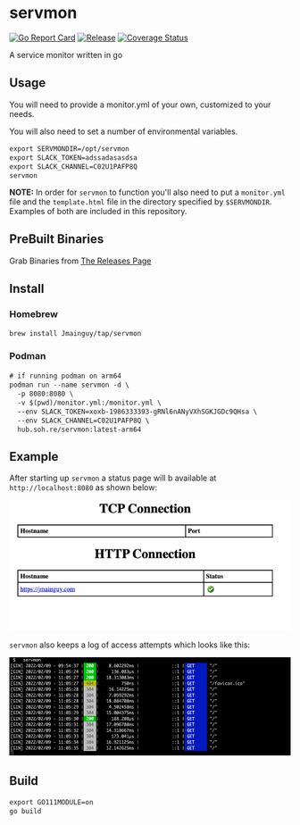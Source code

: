 # servmon
[![Go Report Card](https://goreportcard.com/badge/github.com/Jmainguy/servmon)](https://goreportcard.com/badge/github.com/Jmainguy/servmon)
[![Release](https://img.shields.io/github/release/Jmainguy/servmon.svg?style=flat-square)](https://github.com/Jmainguy/servmon/releases/latest)
[![Coverage Status](https://coveralls.io/repos/github/Jmainguy/servmon/badge.svg?branch=main)](https://coveralls.io/github/Jmainguy/servmon?branch=main)

A service monitor written in go

## Usage
You will need to provide a monitor.yml of your own, customized to your needs.

You will also need to set a number of environmental variables.

```/bin/bash
export SERVMONDIR=/opt/servmon
export SLACK_TOKEN=adssadasasdsa
export SLACK_CHANNEL=C02U1PAFP8Q
servmon
```

**NOTE:** In order for `servmon` to function you'll also need to put a `monitor.yml` file and the `template.html` file in the directory specified by `$SERVMONDIR`. Examples of both are included in this repository.

## PreBuilt Binaries
Grab Binaries from [The Releases Page](https://github.com/Jmainguy/servmon/releases)

## Install

### Homebrew

```/bin/bash
brew install Jmainguy/tap/servmon
```

### Podman
```/bin/bash
# if running podman on arm64
podman run --name servmon -d \
  -p 8080:8080 \
  -v $(pwd)/monitor.yml:/monitor.yml \
  --env SLACK_TOKEN=xoxb-1986333393-gRNl6nANyVXhSGKJGDc9QHsa \
  --env SLACK_CHANNEL=C02U1PAFP8Q \
  hub.soh.re/servmon:latest-arm64
```

## Example
After starting up `servmon` a status page will b available at `http://localhost:8080` as shown below:

![screenshot of status page](imgs/image01.png)

`servmon` also keeps a log of access attempts which looks like this:

![screenshot of log messages](imgs/image02.png)

## Build
```/bin/bash
export GO111MODULE=on
go build
```

